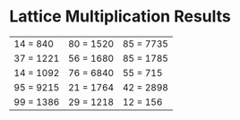 # Lattice Multiplication Results

|   |   |   |
|---|---|---|
| 14 = 840 | 80 = 1520 | 85 = 7735 |
| 37 = 1221 | 56 = 1680 | 85 = 1785 |
| 14 = 1092 | 76 = 6840 | 55 = 715 |
| 95 = 9215 | 21 = 1764 | 42 = 2898 |
| 99 = 1386 | 29 = 1218 | 12 = 156 |
